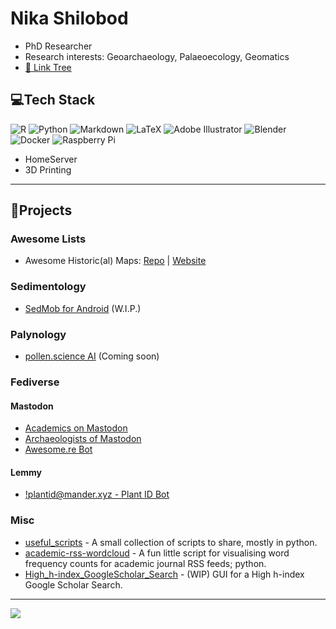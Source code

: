 # Nika Shilobod
- PhD Researcher
- Research interests: Geoarchaeology, Palaeoecology, Geomatics
- [🔗 Link Tree](https://nikashilobod.com)

## 💻Tech Stack
![R](https://img.shields.io/badge/r-%23276DC3.svg?style=flat-square&logo=r&logoColor=white) ![Python](https://img.shields.io/badge/python-3670A0?style=flat-square&logo=python&logoColor=ffdd54) ![Markdown](https://img.shields.io/badge/markdown-%23000000.svg?style=flat-square&logo=markdown&logoColor=white) ![LaTeX](https://img.shields.io/badge/latex-%23008080.svg?style=flat-square&logo=latex&logoColor=white) ![Adobe Illustrator](https://img.shields.io/badge/adobeillustrator-%23FF9A00.svg?style=flat-square&logo=adobeillustrator&logoColor=white) ![Blender](https://img.shields.io/badge/blender-%23F5792A.svg?style=flat-square&logo=blender&logoColor=white) ![Docker](https://img.shields.io/badge/docker-%230db7ed.svg?style=flat-square&logo=docker&logoColor=white) ![Raspberry Pi](https://img.shields.io/badge/-RaspberryPi-C51A4A?style=flat-square&logo=Raspberry-Pi)
- HomeServer
- 3D Printing

---

## 📌Projects
### Awesome Lists
* Awesome Historic(al) Maps: [Repo](https://github.com/stark1tty/Awesome-Historic_al-Maps) | [Website](http://www.historicalmaps.world/)

### Sedimentology 
* [SedMob for Android](https://github.com/stark1tty/SedMob) (W.I.P.)

### Palynology
* [pollen.science AI](https://huggingface.co/starkitty) (Coming soon)

### Fediverse

#### Mastodon
* [Academics on Mastodon](https://nathanlesage.github.io/academics-on-mastodon/)
* [Archaeologists of Mastodon](https://stark1tty.github.io/Mastodon-Archaeology/)
* [Awesome.re Bot](https://botsin.space/@awesome__re)

#### Lemmy
* [!plantid@mander.xyz - Plant ID Bot](https://github.com/stark1tty/plantid-mander.xyz-bot)

### Misc
* [useful_scripts](https://github.com/stark1tty/useful_scripts) - A small collection of scripts to share, mostly in python. 
* [academic-rss-wordcloud](https://github.com/stark1tty/academic-rss-wordcloud) - A fun little script for visualising word frequency counts for academic journal RSS feeds; python.
* [High_h-index_GoogleScholar_Search](https://github.com/stark1tty/High_h-index_GoogleScholar_Search) - (WIP) GUI for a High h-index Google Scholar Search.

---

[![](https://visitcount.itsvg.in/api?id=stark1tty&icon=0&color=3)](https://visitcount.itsvg.in)
